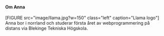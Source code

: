 #### Om Anna

[FIGURE src="image/llama.jpg?w=150" class="left" caption="Llama logo"]
Anna bor i norrland och studerar första året av webprogrammering på distans via Blekinge Tekniska Högskola.
